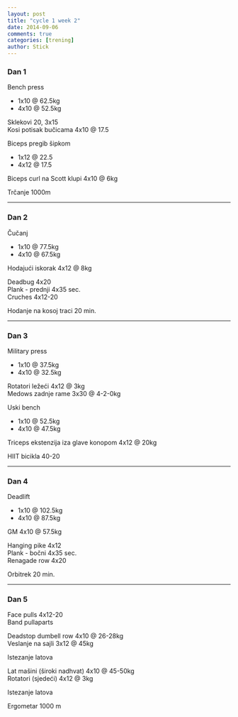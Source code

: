 ```yaml
---
layout: post
title: "cycle 1 week 2"
date: 2014-09-06
comments: true
categories: [trening]
author: Stick
---
```


### Dan 1  

Bench press  
- 1x10 @ 62.5kg  
- 4x10 @ 52.5kg  

Sklekovi 20, 3x15  
Kosi potisak bučicama 4x10 @ 17.5  

Biceps pregib šipkom  
- 1x12 @ 22.5  
- 4x12 @ 17.5  

Biceps curl na Scott klupi 4x10 @ 6kg  

Trčanje 1000m  

---

### Dan 2

Čučanj  
- 1x10 @ 77.5kg  
- 4x10 @ 67.5kg  

Hodajući iskorak 4x12 @ 8kg  

Deadbug 4x20  
Plank - prednji 4x35 sec.  
Cruches 4x12-20  

Hodanje na kosoj traci 20 min.  

---

### Dan 3

Military press  
- 1x10 @ 37.5kg  
- 4x10 @ 32.5kg  

Rotatori ležeći 4x12 @ 3kg  
Medows zadnje rame 3x30 @ 4-2-0kg  

Uski bench  
- 1x10 @ 52.5kg  
- 4x10 @ 47.5kg  

Triceps ekstenzija iza glave konopom 4x12 @ 20kg  

HIIT bicikla 40-20  

---

### Dan 4

Deadlift  
- 1x10 @ 102.5kg  
- 4x10 @ 87.5kg  

GM 4x10 @ 57.5kg  

Hanging pike 4x12  
Plank - bočni 4x35 sec.  
Renagade row 4x20  

Orbitrek 20 min.  

---

### Dan 5

Face pulls 4x12-20  
Band pullaparts  

Deadstop dumbell row 4x10 @ 26-28kg  
Veslanje na sajli 3x12 @ 45kg  

Istezanje latova  

Lat mašini (široki nadhvat) 4x10 @ 45-50kg  
Rotatori (sjedeći) 4x12 @ 3kg  

Istezanje latova

Ergometar 1000 m